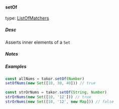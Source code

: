 #### setOf

type: [ListOfMatchers](#types)

##### Desc
Asserts inner elements of a `Set`

##### Notes

##### Examples
```javascript
const allNums = takor.setOf(Number)
setOfNums(new Set([10, 30, 40])) // true

const strOrNums = takor.setOf(String, Number)
strOrNums(new Set([10, '12'])) // true
strOrNums(new Set([10, '12', new Map])) // false
```